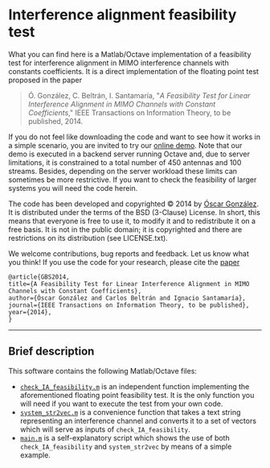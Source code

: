 Interference alignment feasibility test
=========================================
What you can find here is a Matlab/Octave implementation of a feasibility test for interference alignment in MIMO interference channels with constants coefficients. It is a direct implementation of the floating point test proposed in the paper

> Ó. González, C. Beltrán, I. Santamaría, "*A Feasibility Test for Linear Interference Alignment in MIMO Channels with Constant Coefficients*," IEEE Transactions on Information Theory, to be published, 2014.

If you do not feel like downloading the code and want to see how it works in a simple scenario, you are invited to try our [online demo][1]. Note that our demo is executed in a backend server running Octave and, due to server limitations, it is constrained to a total number of 450 antennas and 100 streams. Besides, depending on the server workload these limits can sometimes be more restrictive. If you want to check the feasibility of larger systems you will need the code herein.

The code has been developed and copyrighted © 2014 by [Óscar González][2]. It is distributed under the terms of the BSD (3-Clause) License.  In short, this means that everyone is free to use it, to modify it and to redistribute it on a free basis. It is not in the public domain; it is copyrighted and there are restrictions on its distribution (see LICENSE.txt).

We welcome contributions, bug reports and feedback. Let us know what you think! If you use the code for your research, please cite the [paper][3]

    @article{GBS2014,
    title={A Feasibility Test for Linear Interference Alignment in MIMO Channels with Constant Coefficients},
    author={Óscar González and Carlos Beltrán and Ignacio Santamaría},
    journal={IEEE Transactions on Information Theory, to be published},
    year={2014},
    }

----------

Brief description
-------
This software contains the following Matlab/Octave files:

 - [`check_IA_feasibility.m`](check_IA_feasibility.m) is an independent function implementing the aforementioned floating point feasibility test. It is the only function you will need if you want to execute the test from your own code.
 - [`system_str2vec.m`](system_str2vec.m) is a convenience function that takes a text string representing an interference channel and converts it to a set of vectors which will serve as inputs of `check_IA_feasibility`.
 - [`main.m`](main.m) is a self-explanatory script which shows the use of both  `check_IA_feasibility` and `system_str2vec` by means of a simple example.
 


  [1]: http://gtas.unican.es/IAtest
  [2]: http://gtas.unican.es/people/oscargf
  [3]: http://gtas.unican.es/pub/336